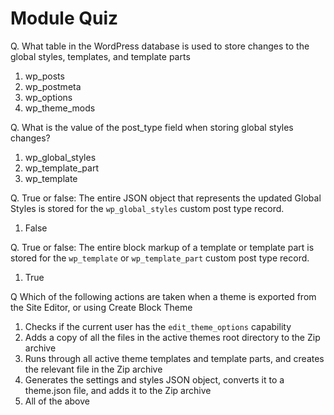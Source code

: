 # Module Quiz

Q. What table in the WordPress database is used to store changes to the global styles, templates, and template parts
1. wp_posts
2. wp_postmeta
3. wp_options
4. wp_theme_mods

Q. What is the value of the post_type field when storing global styles changes?
1. wp_global_styles
2. wp_template_part
3. wp_template

Q. True or false: The entire JSON object that represents the updated Global Styles is stored for the `wp_global_styles` custom post type record.
1. False

Q. True or false: The entire block markup of a template or template part is stored for the `wp_template` or `wp_template_part` custom post type record.
1. True

Q Which of the following actions are taken when a theme is exported from the Site Editor, or using Create Block Theme
1. Checks if the current user has the `edit_theme_options` capability
2. Adds a copy of all the files in the active themes root directory to the Zip archive
3. Runs through all active theme templates and template parts, and creates the relevant file in the Zip archive
4. Generates the settings and styles JSON object, converts it to a theme.json file, and adds it to the Zip archive
5. All of the above
